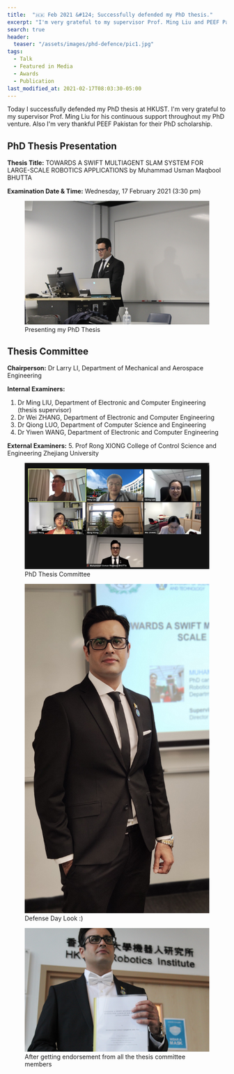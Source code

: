 ```yaml
---
title:  "🇭🇰 Feb 2021 &#124; Successfully defended my PhD thesis."
excerpt: "I'm very grateful to my supervisor Prof. Ming Liu and PEEF Pakistan for their PhD scholarship."
search: true
header:
  teaser: "/assets/images/phd-defence/pic1.jpg"
tags: 
  - Talk
  - Featured in Media
  - Awards
  - Publication
last_modified_at: 2021-02-17T08:03:30-05:00
---
```


Today I successfully defended my PhD thesis at HKUST. I'm very grateful to my supervisor Prof. Ming Liu for his continuous support throughout my PhD venture. Also I'm very thankful PEEF Pakistan for their PhD scholarship.


## PhD Thesis Presentation

**Thesis Title:**
TOWARDS A SWIFT MULTIAGENT SLAM SYSTEM FOR LARGE-SCALE ROBOTICS APPLICATIONS
by
Muhammad Usman Maqbool BHUTTA


**Examination Date & Time:** Wednesday, 17 February 2021 (3:30 pm)


<figure>
    <a href="/assets/images/phd-defence/pic4.jpg"><img src="/assets/images/phd-defence/pic4.jpg"></a>
    <figcaption>Presenting my PhD Thesis</figcaption>
</figure>


## Thesis Committee

**Chairperson:**
Dr Larry LI, Department of Mechanical and Aerospace Engineering

**Internal Examiners:**
1.    Dr Ming LIU, Department of Electronic and Computer Engineering (thesis supervisor)
2.    Dr Wei ZHANG, Department of Electronic and Computer Engineering
3.    Dr Qiong LUO, Department of Computer Science and Engineering
4.    Dr Yiwen WANG, Department of Electronic and Computer Engineering

**External Examiners:**
5.    Prof Rong XIONG
       College of Control Science and Engineering
       Zhejiang University


<figure>
    <a href="/assets/images/phd-defence/Panel.png"><img src="/assets/images/phd-defence/Panel.png"></a>
    <figcaption>PhD Thesis Committee</figcaption>
</figure>

<figure>
    <a href="/assets/images/phd-defence/pic3.jpg"><img src="/assets/images/phd-defence/pic3.jpg"></a>
    <figcaption>Defense Day Look :)</figcaption>
</figure>

<figure>
    <a href="/assets/images/phd-defence/pic2.jpg"><img src="/assets/images/phd-defence/pic2.jpg"></a>
    <figcaption>After getting endorsement from all the thesis committee members</figcaption>
</figure>